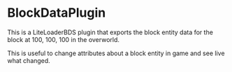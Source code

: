 # BlockDataPlugin

This is a LiteLoaderBDS plugin that exports the block entity data for the block at 100, 100, 100 in the overworld.

This is useful to change attributes about a block entity in game and see live what changed.
